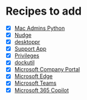 # Recipes to add

- [x] [Mac Admins Python](https://github.com/macadmins/python)
- [x] [Nudge](https://github.com/macadmins/nudge)
- [x] [desktoppr](https://github.com/scriptingosx/desktoppr)
- [x] [Support App](https://github.com/root3nl/SupportApp)
- [x] [Privileges](https://github.com/SAP/macOS-enterprise-privileges)
- [x] [dockutil](https://github.com/kcrawford/dockutil)
- [x] [Microsoft Company Portal](https://github.com/autopkg/smithjw-recipes/blob/master/Microsoft/Microsoft_Company_Portal.jamf.recipe.yaml)
- [x] [Microsoft Edge](https://github.com/smithjw/smithjw-actions-recipes/blob/main/Microsoft_Edge/Microsoft_Edge.jamf.recipe.yaml)
- [x] [Microsoft Teams](https://github.com/autopkg/smithjw-recipes/blob/master/Microsoft/Microsoft_Teams.jamf.recipe.yaml)
- [x] [Microsoft 365 Copilot](https://github.com/mianni1/smithjw-actions-recipes/blob/main/Microsoft_Copilot/Microsoft_Copilot.jamf.recipe.yaml)
